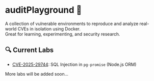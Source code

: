 # auditPlayground 🧪

A collection of vulnerable environments to reproduce and analyze real-world CVEs in isolation using Docker.  
Great for learning, experimenting, and security research.

## 🔍 Current Labs

- [CVE-2025-29744](https://github.com/awwfensive/cvePlayground/tree/main/CVE-2025-29744): SQL Injection in `pg-promise` (Node.js ORM)

More labs will be added soon...
